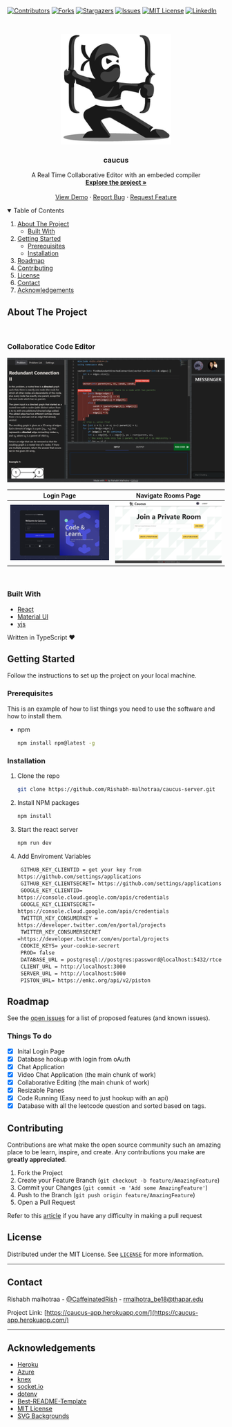 <!--
*** Thanks for checking out the caucus. If you have a suggestion
*** that would make this better, please fork the repo and create a pull request
*** or simply open an issue with the tag "enhancement".
-->

<!-- PROJECT SHIELDS -->

[![Contributors][contributors-shield]][contributors-url]
[![Forks][forks-shield]][forks-url]
[![Stargazers][stars-shield]][stars-url]
[![Issues][issues-shield]][issues-url]
[![MIT License][license-shield]][license-url]
[![LinkedIn][linkedin-shield]][linkedin-url]

<!-- PROJECT LOGO -->
<br />
<p align="center">
  <a href="https://caucus-app.herokuapp.com/">
    <img src="images/logo.png" alt="Logo" width="256" height="256">
  </a>

  <strong>
    <h3 align="center" >caucus</h3>
  </strong>
  <p align="center">
    A Real Time Collaborative Editor with an embeded compiler
    <br />
    <a href="https://github.com/Rishabh-malhotraa/caucus-server/tree/main/src"><strong>Explore the project »</strong></a>
    <br />
    <br />
    <a href="https://caucus-app.herokuapp.com/">View Demo</a>
    ·
    <a href="https://github.com/Rishabh-malhotraa/caucus-server/issues">Report Bug</a>
    ·
    <a href="https://github.com/Rishabh-malhotraa/caucus-server/issues">Request Feature</a>
  </p>
</p>

<!-- TABLE OF CONTENTS -->
<details open="open">
  <summary>Table of Contents</summary>
  <ol>
    <li>
      <a href="#about-the-project">About The Project</a>
      <ul>
        <li><a href="#built-with">Built With</a></li>
      </ul>
    </li>
    <li>
      <a href="#getting-started">Getting Started</a>
      <ul>
        <li><a href="#prerequisites">Prerequisites</a></li>
        <li><a href="#installation">Installation</a></li>
      </ul>
    </li>
    <li><a href="#roadmap">Roadmap</a></li>
    <li><a href="#contributing">Contributing</a></li>
    <li><a href="#license">License</a></li>
    <li><a href="#contact">Contact</a></li>
    <li><a href="#acknowledgements">Acknowledgements</a></li>
  </ol>
</details>

## About The Project

<br/>

### Collaboratice Code Editor

[![Product Name Screen Shot][product-screenshoti]](https://caucus-app.herokuapp.com/)

|                                       Login Page                                       |                                   Navigate Rooms Page                                   |
| :------------------------------------------------------------------------------------: | :-------------------------------------------------------------------------------------: |
| [![Product Name Screen Shot][product-screenshotii]](https://caucus-app.herokuapp.com/) | [![Product Name Screen Shot][product-screenshotiii]](https://caucus-app.herokuapp.com/) |

<br />

### Built With

- [React](https://reactjs.org/docs/getting-started.html)
- [Material UI](https://material-ui.com/getting-started/installation/)
- [yjs](https://yjs.dev/)

Written in TypeScript ♥

## Getting Started

Follow the instructions to set up the project on your local machine.

### Prerequisites

This is an example of how to list things you need to use the software and how to install them.

- npm

  ```sh
  npm install npm@latest -g
  ```

### Installation

1. Clone the repo

   ```sh
   git clone https://github.com/Rishabh-malhotraa/caucus-server.git
   ```

2. Install NPM packages

   ```sh
   npm install
   ```

3. Start the react server

   ```sh
   npm run dev
   ```

4. Add Enviroment Variables

   ```
    GITHUB_KEY_CLIENTID = get your key from  https://github.com/settings/applications
    GITHUB_KEY_CLIENTSECRET= https://github.com/settings/applications
    GOOGLE_KEY_CLIENTID= https://console.cloud.google.com/apis/credentials
    GOOGLE_KEY_CLIENTSECRET= https://console.cloud.google.com/apis/credentials
    TWITTER_KEY_CONSUMERKEY = https://developer.twitter.com/en/portal/projects
    TWITTER_KEY_CONSUMERSECRET =https://developer.twitter.com/en/portal/projects
    COOKIE_KEYS= your-cookie-secrert
    PROD= false
    DATABASE_URL = postgresql://postgres:password@localhost:5432/rtce
    CLIENT_URL = http://localhost:3000
    SERVER_URL = http://localhost:5000
    PISTON_URL= https://emkc.org/api/v2/piston
   ```

## Roadmap

See the [open issues](https://github.com/Rishabh-malhotraa/caucus-server/issues) for a list of proposed features (and known issues).

### Things To do

- [x] Inital Login Page
- [x] Database hookup with login from oAuth
- [x] Chat Application
- [x] Video Chat Application (the main chunk of work)
- [x] Collaborative Editing (the main chunk of work)
- [x] Resizable Panes
- [x] Code Running (Easy need to just hookup with an api)
- [x] Database with all the leetcode question and sorted based on tags.

## Contributing

Contributions are what make the open source community such an amazing place to be learn, inspire, and create. Any contributions you make are **greatly appreciated**.

1. Fork the Project
2. Create your Feature Branch (`git checkout -b feature/AmazingFeature`)
3. Commit your Changes (`git commit -m 'Add some AmazingFeature'`)
4. Push to the Branch (`git push origin feature/AmazingFeature`)
5. Open a Pull Request

Refer to this [article](https://medium.com/swlh/guide-to-git-a-practical-approach-27926a1ff564?sk=b54ca413a142c275f5d2901d0384a0db) if you have any difficulty in making a pull request

## License

Distributed under the MIT License. See [`LICENSE`][license-url] for more information.

---

## Contact

Rishabh malhotraa - [@CaffeinatedRish](https://twitter.com/CaffeinatedRish) - rmalhotra_be18@thapar.edu

Project Link: [https://caucus-app.herokuapp.com/](https://caucus-app.herokuapp.com/)

---

## Acknowledgements

- [Heroku](https://www.heroku.com/)
- [Azure](https://azure.microsoft.com/en-us/)
- [knex](https://www.npmjs.com/package/knex)
- [socket.io](https://www.npmjs.com/package/socket.io)
- [dotenv](https://www.npmjs.com/package/dotenv)
- [Best-README-Template](https://github.com/othneildrew/Best-README-Template)
- [MIT License](https://opensource.org/licenses/MIT)
- [SVG Backgrounds](https://www.svgbackgrounds.com/)

<!-- https://www.markdownguide.org/basic-syntax/#reference-style-links -->

[contributors-shield]: https://img.shields.io/github/contributors/Rishabh-malhotraa/caucus-server.svg?style=for-the-badge
[contributors-url]: https://github.com/Rishabh-malhotraa/caucus-server/graphs/contributors
[forks-shield]: https://img.shields.io/github/forks/Rishabh-malhotraa/caucus-server.svg?style=for-the-badge
[forks-url]: https://github.com/Rishabh-malhotraa/caucus-server/network/members
[stars-shield]: https://img.shields.io/github/stars/Rishabh-malhotraa/caucus-server.svg?style=for-the-badge
[stars-url]: https://github.com/Rishabh-malhotraa/caucus-server/stargazers
[issues-shield]: https://img.shields.io/github/issues/Rishabh-malhotraa/caucus-server.svg?style=for-the-badge
[issues-url]: https://github.com/Rishabh-malhotraa/caucus-server/issues
[license-shield]: https://img.shields.io/github/license/Rishabh-malhotraa/caucus-server.svg?style=for-the-badge
[license-url]: https://github.com/Rishabh-malhotraa/caucus-server/blob/main/LICENSE.txt
[linkedin-shield]: https://img.shields.io/badge/-LinkedIn-black.svg?style=for-the-badge&logo=linkedin&colorB=555
[linkedin-url]: https://www.linkedin.com/in/rishabh-malhotra-4536a418b
[product-screenshoti]: images/code-editor.png
[product-screenshotii]: images/login-page.png
[product-screenshotiii]: images/navigation-page.png
